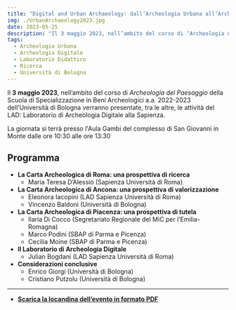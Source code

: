 ```yaml
---
title: "Digital and Urban Archaeology: dall’Archeologia Urbana all’Archeologia Digitale"
img: ./UrbanArchaeology2023.jpg
date: 2023-05-25
description: "Il 3 maggio 2023, nell’ambito del corso di ‘Archeologia del Paesaggio’ della Scuola di Specializzazione in Beni Archeologici 2022-2023 dell’Università di Bologna verranno presentate le attività del LAD: Laboratorio di Archeologia Digitale alla Sapienza"
tags:
  - Archeologia Urbana
  - Archeologia Digitale
  - Laboratorio Didattico
  - Ricerca
  - Università di Bologna
---
```



Il **3 maggio 2023**, nell’ambito del corso di *Archeologia del Paesaggio* della Scuola di Specializzazione in Beni Archeologici a.a. 2022-2023 dell’Università di Bologna verranno presentate, tra le altre, le attività del LAD: Laboratorio di Archeologia Digitale alla Sapienza.

La giornata si terrà presso l'Aula Gambi del complesso di San Giovanni in Monte dalle ore 10:30 alle ore 13:30

## Programma

- **La Carta Archeologica di Roma: una prospettiva di ricerca**
  - Maria Teresa D’Alessio (Sapienza Università di Roma)
- **La Carta Archeologica di Ancona: una prospettiva di valorizzazione**
  - Eleonora Iacopini (LAD Sapienza Università di Roma)
  - Vincenzo Baldoni (Università di Bologna)
- **La Carta Archeologica di Piacenza: una prospettiva di tutela**
  - Ilaria Di Cocco (Segretariato Regionale del MiC per l’Emilia-Romagna)
  - Marco Podini (SBAP di Parma e Picenza)
  - Cecilia Moine (SBAP di Parma e Picenza)
- **Il Laboratorio di Archeologia Digitale**
  - Julian Bogdani (LAD Sapienza Università di Roma)
- **Considerazioni conclusive**
  - Enrico Giorgi (Università di Bologna)
  - Cristiano Putzolu (Università di Bologna)

---

- [**Scarica la locandina dell’evento in formato PDF**](./UrbanArchaeology2023.pdf)



